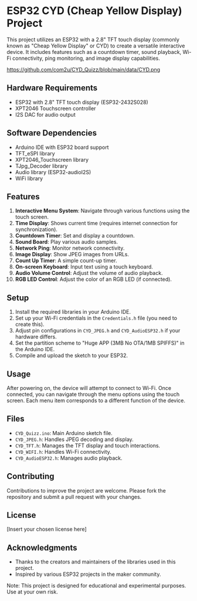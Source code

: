 # ESP32 CYD (Cheap Yellow Display) Project

This project utilizes an ESP32 with a 2.8" TFT touch display (commonly known as "Cheap Yellow Display" or CYD) to create a versatile interactive device. It includes features such as a countdown timer, sound playback, Wi-Fi connectivity, ping monitoring, and image display capabilities.

https://github.com/com2u/CYD_Quizz/blob/main/data/CYD.png

## Hardware Requirements

- ESP32 with 2.8" TFT touch display (ESP32-2432S028)
- XPT2046 Touchscreen controller
- I2S DAC for audio output

## Software Dependencies

- Arduino IDE with ESP32 board support
- TFT_eSPI library
- XPT2046_Touchscreen library
- TJpg_Decoder library
- Audio library (ESP32-audioI2S)
- WiFi library

## Features

1. **Interactive Menu System**: Navigate through various functions using the touch screen.
2. **Time Display**: Shows current time (requires internet connection for synchronization).
3. **Countdown Timer**: Set and display a countdown.
4. **Sound Board**: Play various audio samples.
5. **Network Ping**: Monitor network connectivity.
6. **Image Display**: Show JPEG images from URLs.
7. **Count Up Timer**: A simple count-up timer.
8. **On-screen Keyboard**: Input text using a touch keyboard.
9. **Audio Volume Control**: Adjust the volume of audio playback.
10. **RGB LED Control**: Adjust the color of an RGB LED (if connected).

## Setup

1. Install the required libraries in your Arduino IDE.
2. Set up your Wi-Fi credentials in the `Credentials.h` file (you need to create this).
3. Adjust pin configurations in `CYD_JPEG.h` and `CYD_AudioESP32.h` if your hardware differs.
4. Set the partition scheme to "Huge APP (3MB No OTA/1MB SPIFFS)" in the Arduino IDE.
5. Compile and upload the sketch to your ESP32.

## Usage

After powering on, the device will attempt to connect to Wi-Fi. Once connected, you can navigate through the menu options using the touch screen. Each menu item corresponds to a different function of the device.

## Files

- `CYD_Quizz.ino`: Main Arduino sketch file.
- `CYD_JPEG.h`: Handles JPEG decoding and display.
- `CYD_TFT.h`: Manages the TFT display and touch interactions.
- `CYD_WIFI.h`: Handles Wi-Fi connectivity.
- `CYD_AudioESP32.h`: Manages audio playback.

## Contributing

Contributions to improve the project are welcome. Please fork the repository and submit a pull request with your changes.

## License

[Insert your chosen license here]

## Acknowledgments

- Thanks to the creators and maintainers of the libraries used in this project.
- Inspired by various ESP32 projects in the maker community.

Note: This project is designed for educational and experimental purposes. Use at your own risk.
